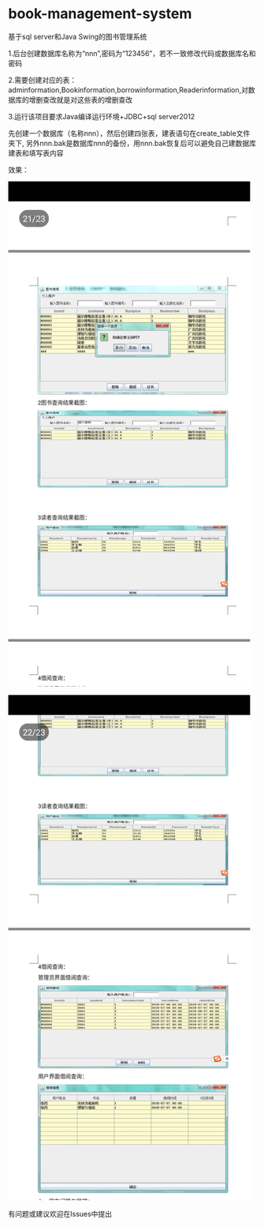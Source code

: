 # book-management-system
基于sql server和Java Swing的图书管理系统

1.后台创建数据库名称为“nnn”,密码为“123456”，若不一致修改代码或数据库名和密码

2.需要创建对应的表：adminformation,Bookinformation,borrowinformation,Readerinformation,对数据库的增删查改就是对这些表的增删查改

3.运行该项目要求Java编译运行环境+JDBC+sql server2012

先创建一个数据库（名称nnn），然后创建四张表，建表语句在create_table文件夹下,
另外nnn.bak是数据库nnn的备份，用nnn.bak恢复后可以避免自己建数据库建表和填写表内容

效果：

![Image text](https://github.com/shuangmuchenglin/book-management-system/blob/book-management-system/img/2.jpg)

![Image text](https://github.com/shuangmuchenglin/book-management-system/blob/book-management-system/img/1.jpg)


有问题或建议欢迎在Issues中提出
